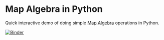 # Map Algebra in Python

Quick interactive demo of doing simple [Map Algebra](https://en.wikipedia.org/wiki/Map_algebra) operations in Python.

[![Binder](https://mybinder.org/badge.svg)](https://mybinder.org/v2/gh/crstn/Map-Algebra-in-Python/master?filepath=Map%20Algebra%20in%20Python.ipynb)